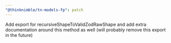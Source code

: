 ```yaml
---
"@thinknimble/tn-models-fp": patch
---
```


Add export for recursiveShapeToValidZodRawShape and add extra documentation around this method as well (will probably remove this export in the future)
